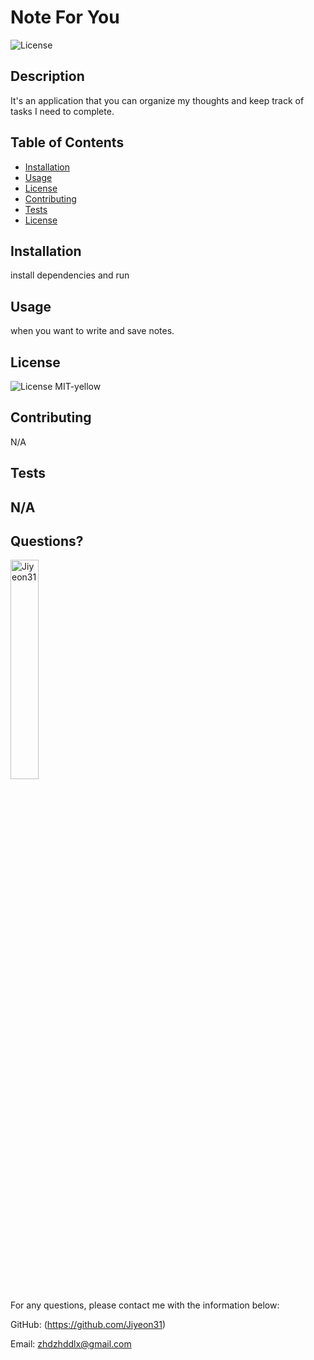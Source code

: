 # Note For You 
  ![License](https://img.shields.io/badge/License-MIT-yellow.svg)
  
  ## Description 
  
  It's an application that you can organize my thoughts and keep track of tasks I need to complete.
  
  ## Table of Contents
  * [Installation](#installation)
  * [Usage](#usage)
  * [License](#license)
  * [Contributing](#contributing)
  * [Tests](#tests)
  * [License](#license)
  
  ## Installation
  
  install dependencies and run
  
  ## Usage 
  
  when you want to write and save notes.
    
  ## License
    
  ![License](https://img.shields.io/badge/License-MIT-yellow.svg)
  MIT-yellow
  
  
  ## Contributing
  
  N/A
  
  ## Tests
  
  N/A
  ---
  
  ## Questions?
  <img src="https://avatars.githubusercontent.com/u/94870473?v=4" alt="Jiyeon31" width="30%" height="30%" />
  
  For any questions, please contact me with the information below:
 
  GitHub: (https://github.com/Jiyeon31)<br />

  
  Email: zhdzhddlx@gmail.com
  

